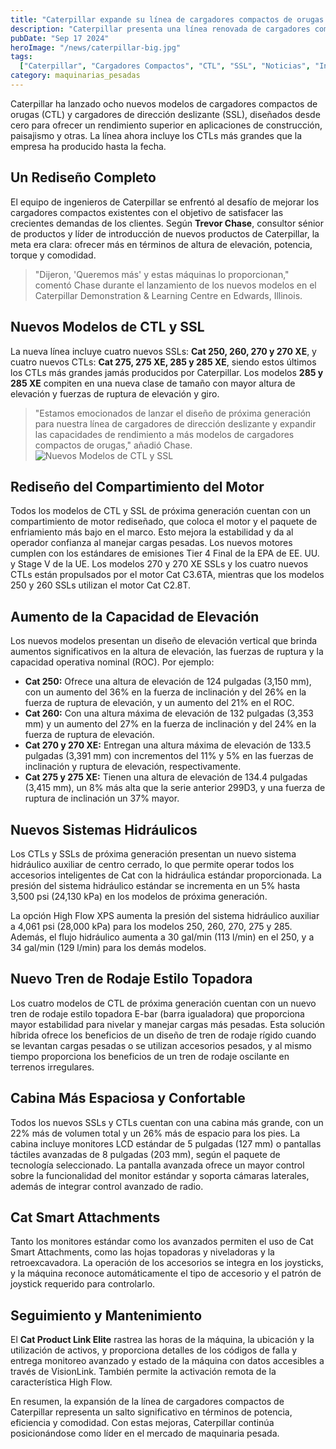 ```yaml
---
title: "Caterpillar expande su línea de cargadores compactos de orugas y dirección deslizante con ocho nuevos modelos"
description: "Caterpillar presenta una línea renovada de cargadores compactos de orugas y dirección deslizante, incluyendo sus CTLs más grandes hasta la fecha. Estos modelos cuentan con mejoras en altura de elevación, potencia, torque y comodidad, y ofrecen un rendimiento superior para una variedad de aplicaciones."
pubDate: "Sep 17 2024"
heroImage: "/news/caterpillar-big.jpg"
tags:
  ["Caterpillar", "Cargadores Compactos", "CTL", "SSL", "Noticias", "Innovación"]
category: maquinarias_pesadas
---
```


Caterpillar ha lanzado ocho nuevos modelos de cargadores compactos de orugas (CTL) y cargadores de dirección deslizante (SSL), diseñados desde cero para ofrecer un rendimiento superior en aplicaciones de construcción, paisajismo y otras. La línea ahora incluye los CTLs más grandes que la empresa ha producido hasta la fecha.

## Un Rediseño Completo

El equipo de ingenieros de Caterpillar se enfrentó al desafío de mejorar los cargadores compactos existentes con el objetivo de satisfacer las crecientes demandas de los clientes. Según **Trevor Chase**, consultor sénior de productos y líder de introducción de nuevos productos de Caterpillar, la meta era clara: ofrecer más en términos de altura de elevación, potencia, torque y comodidad.

> "Dijeron, 'Queremos más' y estas máquinas lo proporcionan," comentó Chase durante el lanzamiento de los nuevos modelos en el Caterpillar Demonstration & Learning Centre en Edwards, Illinois.

## Nuevos Modelos de CTL y SSL

La nueva línea incluye cuatro nuevos SSLs: **Cat 250, 260, 270 y 270 XE**, y cuatro nuevos CTLs: **Cat 275, 275 XE, 285 y 285 XE**, siendo estos últimos los CTLs más grandes jamás producidos por Caterpillar. Los modelos **285 y 285 XE** compiten en una nueva clase de tamaño con mayor altura de elevación y fuerzas de ruptura de elevación y giro. 

> "Estamos emocionados de lanzar el diseño de próxima generación para nuestra línea de cargadores de dirección deslizante y expandir las capacidades de rendimiento a más modelos de cargadores compactos de orugas," añadió Chase.
![Nuevos Modelos de CTL y SSL](/news/caterpillar-260.jpg)
## Rediseño del Compartimiento del Motor

Todos los modelos de CTL y SSL de próxima generación cuentan con un compartimiento de motor rediseñado, que coloca el motor y el paquete de enfriamiento más bajo en el marco. Esto mejora la estabilidad y da al operador confianza al manejar cargas pesadas. Los nuevos motores cumplen con los estándares de emisiones Tier 4 Final de la EPA de EE. UU. y Stage V de la UE. Los modelos 270 y 270 XE SSLs y los cuatro nuevos CTLs están propulsados por el motor Cat C3.6TA, mientras que los modelos 250 y 260 SSLs utilizan el motor Cat C2.8T.

## Aumento de la Capacidad de Elevación

Los nuevos modelos presentan un diseño de elevación vertical que brinda aumentos significativos en la altura de elevación, las fuerzas de ruptura y la capacidad operativa nominal (ROC). Por ejemplo:

- **Cat 250:** Ofrece una altura de elevación de 124 pulgadas (3,150 mm), con un aumento del 36% en la fuerza de inclinación y del 26% en la fuerza de ruptura de elevación, y un aumento del 21% en el ROC.
- **Cat 260:** Con una altura máxima de elevación de 132 pulgadas (3,353 mm) y un aumento del 27% en la fuerza de inclinación y del 24% en la fuerza de ruptura de elevación.
- **Cat 270 y 270 XE:** Entregan una altura máxima de elevación de 133.5 pulgadas (3,391 mm) con incrementos del 11% y 5% en las fuerzas de inclinación y ruptura de elevación, respectivamente.
- **Cat 275 y 275 XE:** Tienen una altura de elevación de 134.4 pulgadas (3,415 mm), un 8% más alta que la serie anterior 299D3, y una fuerza de ruptura de inclinación un 37% mayor.

## Nuevos Sistemas Hidráulicos

Los CTLs y SSLs de próxima generación presentan un nuevo sistema hidráulico auxiliar de centro cerrado, lo que permite operar todos los accesorios inteligentes de Cat con la hidráulica estándar proporcionada. La presión del sistema hidráulico estándar se incrementa en un 5% hasta 3,500 psi (24,130 kPa) en los modelos de próxima generación.

La opción High Flow XPS aumenta la presión del sistema hidráulico auxiliar a 4,061 psi (28,000 kPa) para los modelos 250, 260, 270, 275 y 285. Además, el flujo hidráulico aumenta a 30 gal/min (113 l/min) en el 250, y a 34 gal/min (129 l/min) para los demás modelos.

## Nuevo Tren de Rodaje Estilo Topadora

Los cuatro modelos de CTL de próxima generación cuentan con un nuevo tren de rodaje estilo topadora E-bar (barra igualadora) que proporciona mayor estabilidad para nivelar y manejar cargas más pesadas. Esta solución híbrida ofrece los beneficios de un diseño de tren de rodaje rígido cuando se levantan cargas pesadas o se utilizan accesorios pesados, y al mismo tiempo proporciona los beneficios de un tren de rodaje oscilante en terrenos irregulares.

## Cabina Más Espaciosa y Confortable

Todos los nuevos SSLs y CTLs cuentan con una cabina más grande, con un 22% más de volumen total y un 26% más de espacio para los pies. La cabina incluye monitores LCD estándar de 5 pulgadas (127 mm) o pantallas táctiles avanzadas de 8 pulgadas (203 mm), según el paquete de tecnología seleccionado. La pantalla avanzada ofrece un mayor control sobre la funcionalidad del monitor estándar y soporta cámaras laterales, además de integrar control avanzado de radio.

## Cat Smart Attachments

Tanto los monitores estándar como los avanzados permiten el uso de Cat Smart Attachments, como las hojas topadoras y niveladoras y la retroexcavadora. La operación de los accesorios se integra en los joysticks, y la máquina reconoce automáticamente el tipo de accesorio y el patrón de joystick requerido para controlarlo.

## Seguimiento y Mantenimiento

El **Cat Product Link Elite** rastrea las horas de la máquina, la ubicación y la utilización de activos, y proporciona detalles de los códigos de falla y entrega monitoreo avanzado y estado de la máquina con datos accesibles a través de VisionLink. También permite la activación remota de la característica High Flow.

En resumen, la expansión de la línea de cargadores compactos de Caterpillar representa un salto significativo en términos de potencia, eficiencia y comodidad. Con estas mejoras, Caterpillar continúa posicionándose como líder en el mercado de maquinaria pesada.

